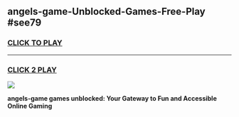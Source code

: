 
## angels-game-Unblocked-Games-Free-Play #see79
<h3>
<a href="https://us.freeplayer.one?title=angels-game&ref=9M">CLICK TO PLAY</a></h3>
<hr>

<h3>
<a href="https://us.freeplayer.one?title=angels-game&ref=9M">CLICK 2 PLAY</a>
  
</h3>

<a href="https://us.freeplayer.one?title=angels-game&ref=9M"><img src="https://clearcache.store/games.png"></a>


**angels-game games unblocked: Your Gateway to Fun and Accessible Online Gaming**
